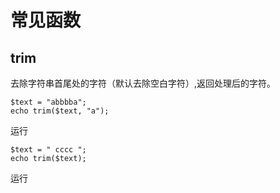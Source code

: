 # 常见函数

## trim

去除字符串首尾处的字符（默认去除空白字符）,返回处理后的字符。

<div x-data>
<pre>
<code class="language-PHP" x-ref="code">$text = "abbbba";
echo trim($text, "a");</code>
</pre>
    <div class="flex justify-end">
        <div class="btn"  x-data x-show="window.runner != undefined" x-on:click="$store.runner_result=window.runner($refs.code.innerText)">运行</div>
    </div>
</div>

<div x-data>
<pre>
<code class="language-PHP" x-ref="code">$text = " cccc ";
echo trim($text);</code>
</pre>
    <div class="flex justify-end" x-show="window.runner != undefined">
        <div class="btn" x-data x-show="window.runner != undefined" x-on:click="$store.runner_result=window.runner($refs.code.innerText)">运行</div>
    </div>
</div>

<pre x-data x-show="$store.runner_result != ''">
    <code x-html="$store.runner_result" class="mt-2"></code>
</pre>

<script>
window.document.addEventListener('alpine:init', () => {
    Alpine.store('runner_result', '')
})

window.Alpine.start()
</script>
